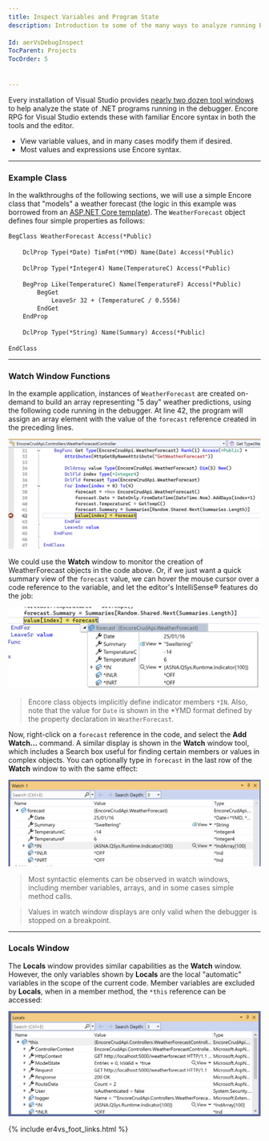 ```yaml
---
title: Inspect Variables and Program State
description: Introduction to some of the many ways to analyze running Encore programs while debugging in the IDE.

Id: aerVsDebugInspect
TocParent: Projects
TocOrder: 5


---
```


Every installation of Visual Studio provides [nearly two dozen tool windows](https://learn.microsoft.com/visualstudio/debugger/debugger-windows) to help analyze the state of .NET programs running in the debugger. Encore RPG for Visual Studio extends these with familiar Encore syntax in both the tools and the editor.

* View variable values, and in many cases modify them if desired.
* Most values and expressions use Encore syntax.

---
### Example Class

In the walkthroughs of the following sections, we will use a simple Encore class that "models" a weather forecast (the logic in this example was borrowed from an [ASP.NET Core template](https://learn.microsoft.com/aspnet/core/web-api/)).  The `WeatherForecast` object defines four simple properties as follows:

```code
BegClass WeatherForecast Access(*Public)

    DclProp Type(*Date) TimFmt(*YMD) Name(Date) Access(*Public) 

    DclProp Type(*Integer4) Name(TemperatureC) Access(*Public)

    BegProp Like(TemperatureC) Name(TemperatureF) Access(*Public)
        BegGet
            LeaveSr 32 + (TemperatureC / 0.5556)
        EndGet
    EndProp
    
    DclProp Type(*String) Name(Summary) Access(*Public)

EndClass
```

---
### Watch Window Functions

In the example application, instances of `WeatherForecast` are created on-demand to build an array representing "5 day" weather predictions, using the following code running in the debugger. At line 42, the program will assign an array element with the value of the `forecast` reference created in the preceding lines.

![This running application hit a breakpoint just after constructing a `WeatherForecast` object.](images/InspectSetup.png)

We could use the **Watch** window to monitor the creation of WeatherForecast objects in the code above. Or, if we just want a quick summary view of the `forecast` value, we can hover the mouse cursor over a code reference to the variable, and let the editor's IntelliSense® features do the job:

![Hovering over `forecast` causes the editor to display a condensed watch window view.](images/InspectCursorQuickWatch.png)

> Encore class objects implicitly define indicator members `*IN`. Also, note that the value for `Date` is shown in the *YMD format defined by the property declaration in `WeatherForecast`.

Now, right-click on a `forecast` reference in the code, and select the **Add Watch...** command. A similar display is shown in the **Watch** window tool, which includes a Search box useful for finding certain members or values in complex objects. You can optionally type in `forecast` in the last row of the **Watch** window to with the same effect:

![Adding the `forecast` variable to the Watch window tool.](images/InspectWatchWindow.png)

> Most syntactic elements can be observed in watch windows, including member variables, arrays, and in some cases simple method calls.

> Values in watch window displays are only valid when the debugger is stopped on a breakpoint.

---
### Locals Window

The **Locals** window provides similar capabilities as the **Watch** window. However, the only variables shown by **Locals** are the local "automatic" variables in the scope of the current code. Member variables are excluded by **Locals**, when in a member method, the `*this` reference can be accessed:

![Viewing the value of `*this` in the **Locals** window.](images/InspectThisViaLocals.png)

{% include er4vs_foot_links.html %}